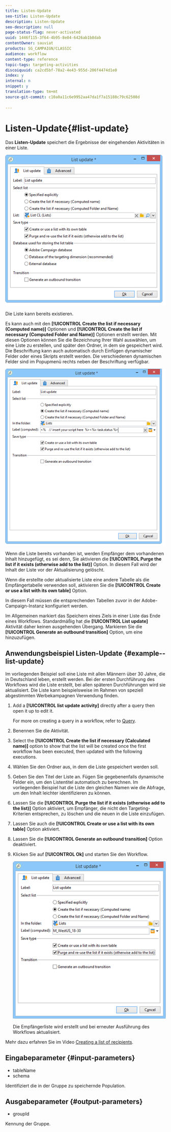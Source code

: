 ```yaml
---
title: Listen-Update
seo-title: Listen-Update
description: Listen-Update
seo-description: null
page-status-flag: never-activated
uuid: 1446f115-3f64-4b95-8e04-6426ab1b8dab
contentOwner: sauviat
products: SG_CAMPAIGN/CLASSIC
audience: workflow
content-type: reference
topic-tags: targeting-activities
discoiquuid: ca2cd5bf-78a2-4e43-955d-206f4474d1e0
index: y
internal: n
snippet: y
translation-type: tm+mt
source-git-commit: c10a0a11c6e9952aa47da1f7a15188c79c62508d

---
```



# Listen-Update{#list-update}

Das **Listen-Update** speichert die Ergebnisse der eingehenden Aktivitäten in einer Liste.

![](assets/s_user_segmentation_update_group.png)

Die Liste kann bereits existieren.

Es kann auch mit den **[!UICONTROL Create the list if necessary (Computed name)]** Optionen und **[!UICONTROL Create the list if necessary (Computed Folder and Name)]** Optionen erstellt werden. Mit diesen Optionen können Sie die Bezeichnung Ihrer Wahl auswählen, um eine Liste zu erstellen, und später den Ordner, in dem sie gespeichert wird. Die Beschriftung kann auch automatisch durch Einfügen dynamischer Felder oder eines Skripts erstellt werden. Die verschiedenen dynamischen Felder sind im Popupmenü rechts neben der Beschriftung verfügbar.

![](assets/s_user_segmentation_update_list_calc.png)

Wenn die Liste bereits vorhanden ist, werden Empfänger dem vorhandenen Inhalt hinzugefügt, es sei denn, Sie aktivieren die **[!UICONTROL Purge the list if it exists (otherwise add to the list)]** Option. In diesem Fall wird der Inhalt der Liste vor der Aktualisierung gelöscht.

Wenn die erstellte oder aktualisierte Liste eine andere Tabelle als die Empfängertabelle verwenden soll, aktivieren Sie die **[!UICONTROL Create or use a list with its own table]** Option.

In diesem Fall müssen die entsprechenden Tabellen zuvor in der Adobe-Campaign-Instanz konfiguriert werden.

Im Allgemeinen markiert das Speichern eines Ziels in einer Liste das Ende eines Workflows. Standardmäßig hat die **[!UICONTROL List update]** Aktivität daher keinen ausgehenden Übergang. Markieren Sie die **[!UICONTROL Generate an outbound transition]** Option, um eine hinzuzufügen.

## Anwendungsbeispiel Listen-Update {#example--list-update}

Im vorliegenden Beispiel soll eine Liste mit allen Männern über 30 Jahre, die in Deutschland leben, erstellt werden. Bei der ersten Durchführung des Workflows wird die Liste erstellt, bei allen späteren Durchführungen wird sie aktualisiert. Die Liste kann beispielsweise im Rahmen von speziell abgestimmten Werbekampagnen Verwendung finden.

1. Add a **[!UICONTROL list update activity]** directly after a query then open it up to edit it.

   For more on creating a query in a workflow, refer to [Query](../../workflow/using/query.md).

1. Benennen Sie die Aktivität.
1. Select the **[!UICONTROL Create the list if necessary (Calculated name)]** option to show that the list will be created once the first workflow has been executed, then updated with the following executions.
1. Wählen Sie den Ordner aus, in dem die Liste gespeichert werden soll.
1. Geben Sie den Titel der Liste an. Fügen Sie gegebenenfalls dynamische Felder ein, um den Listentitel automatisch zu berechnen. Im vorliegenden Beispiel hat die Liste den gleichen Namen wie die Abfrage, um den Inhalt leichter identifizieren zu können.
1. Lassen Sie die **[!UICONTROL Purge the list if it exists (otherwise add to the list)]** Option aktiviert, um Empfänger, die nicht den Targeting-Kriterien entsprechen, zu löschen und die neuen in die Liste einzufügen.
1. Lassen Sie auch die **[!UICONTROL Create or use a list with its own table]** Option aktiviert.
1. Lassen Sie die **[!UICONTROL Generate an outbound transition]** Option deaktiviert.
1. Klicken Sie auf **[!UICONTROL Ok]** und starten Sie den Workflow.

   ![](assets/s_user_segmentation_update_list_calc_example.png)

   Die Empfängerliste wird erstellt und bei erneuter Ausführung des Workflows aktualisiert.

Mehr dazu erfahren Sie im Video [Creating a list of recipients](https://docs.campaign.adobe.com/doc/AC/en/Videos/Videos.html).

## Eingabeparameter {#input-parameters}

* tableName
* schema

Identifiziert die in der Gruppe zu speichernde Population.

## Ausgabeparameter {#output-parameters}

* groupId

Kennung der Gruppe.

